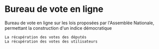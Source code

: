 # Bureau de vote en ligne
Bureau de vote en ligne sur les lois proposées par l'Assemblée Nationale, permettant la construction d'un indice démocratique

    La récupération des votes des députés
    La récupération des votes des utilisateurs


